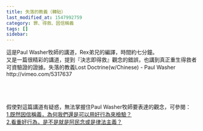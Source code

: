 ```yaml
---
title: 失落的教義（轉貼）
last_modified_at: 1547992759
category: 罪、得救、因信稱義
tags: []
sidebar: 
---
```


<p>這是Paul Washer牧師的講道，Rex弟兄的編譯，時間約七分鐘。<br/>又是一篇很精彩的講道，提到『決志即得救』觀念的錯誤，也講到真正重生得救者可資驗證的證據。<!--more-->失落的教義Lost Doctrine(w/Chinese) - Paul Washer<br/>http://vimeo.com/5317637<br/><br/><br/><br/><br/>假使對這篇講道有疑惑，無法掌握住Paul Washer牧師要表達的觀念，可參閱：<br/><a href="/posts/269193804">1.既然因信稱義，為何我們還是可以用好行為來檢驗？ </a><br/><a href="/posts/269195548">2.看重好行為，是不是就是阿民念或是律法主義？ </a></p>